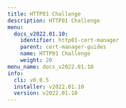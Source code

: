 ```yaml
---
title: HTTP01 Challenge
description: HTTP01 Challenge
menu:
  docs_v2022.01.10:
    identifier: http01-cert-manager
    parent: cert-manager-guides
    name: HTTP01 Challenge
    weight: 20
menu_name: docs_v2022.01.10
info:
  cli: v0.0.5
  installer: v2022.01.10
  version: v2022.01.10
---
```


